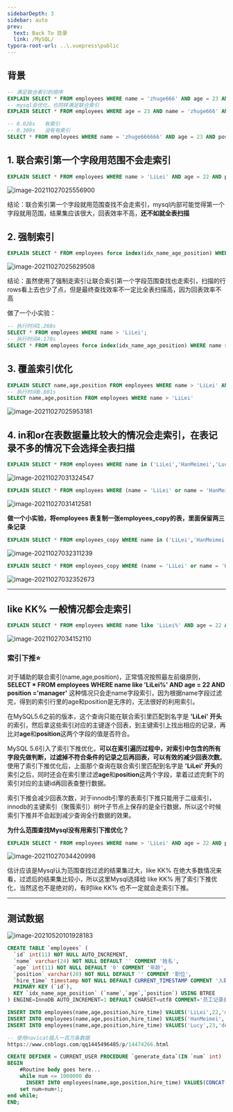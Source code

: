 ```yaml
---
sidebarDepth: 3
sidebar: auto
prev:
  text: Back To 目录
  link: /MySQL/
typora-root-url: ..\.vuepress\public
---
```


## 背景

```sql
-- 满足联合索引的顺序
EXPLAIN SELECT * FROM employees WHERE name = 'zhuge666' AND age = 23 AND position ='dev';
-- mysql会优化，也同样满足联合索引
EXPLAIN SELECT * FROM employees WHERE age = 23 AND name = 'zhuge666' AND position ='dev';

-- 0.028s   有索引
-- 0.309s   没有有索引
SELECT * FROM employees WHERE name = 'zhuge666666' AND age = 23 AND position ='dev';
```



## 1. **联合索引第一个字段用范围不会走索引**

```sql
EXPLAIN SELECT * FROM employees WHERE name > 'LiLei' AND age = 22 AND position ='manager';
```

![image-20211027025556900](/../../../../saas-yong/fullstack/Java架构师之路/Mysql/imgs/image-20211027025556900.png)

结论：联合索引第一个字段就用范围查找不会走索引，mysql内部可能觉得第一个字段就用范围，结果集应该很大，回表效率不高，**还不如就全表扫描**

## 2. 强制索引

```sql
EXPLAIN SELECT * FROM employees force index(idx_name_age_position) WHERE name > 'LiLei' AND age = 22 AND position ='manager';
```

![image-20211027025629508](/../../../../saas-yong/fullstack/Java架构师之路/Mysql/imgs/image-20211027025629508.png)

结论：虽然使用了强制走索引让联合索引第一个字段范围查找也走索引，扫描的行rows看上去也少了点，但是最终查找效率不一定比全表扫描高，因为回表效率不高

做了一个小实验：

```sql
-- 执行时间1.268s
SELECT * FROM employees WHERE name > 'LiLei';
-- 执行时间4.170s
SELECT * FROM employees force index(idx_name_age_position) WHERE name > 'LiLei';
```



## 3. **覆盖索引优化**

```sql
EXPLAIN SELECT name,age,position FROM employees WHERE name > 'LiLei' AND age = 22 AND position ='manager';
-- 执行时间0.801s
SELECT name,age,position FROM employees WHERE name > 'LiLei'
```

![image-20211027025953181](/../../../../saas-yong/fullstack/Java架构师之路/Mysql/imgs/image-20211027025953181.png)



## 4. **in和or在表数据量比较大的情况会走索引，在表记录不多的情况下会选择全表扫描**

```sql
EXPLAIN SELECT * FROM employees WHERE name in ('LiLei','HanMeimei','Lucy') AND age = 22 AND position ='manager';
```

![image-20211027031324547](/../../../../saas-yong/fullstack/Java架构师之路/Mysql/imgs/image-20211027031324547.png)

```sql
EXPLAIN SELECT * FROM employees WHERE (name = 'LiLei' or name = 'HanMeimei') AND age = 22 AND position ='manager';
```

![image-20211027031412581](/../../../../saas-yong/fullstack/Java架构师之路/Mysql/imgs/image-20211027031412581.png)

**做一个小实验，将employees 表复制一张employees_copy的表，里面保留两三条记录**

```sql
EXPLAIN SELECT * FROM employees_copy WHERE name in ('LiLei','HanMeimei','Lucy') AND age = 22 AND position ='manager';
```

![image-20211027032311239](/../../../../saas-yong/fullstack/Java架构师之路/Mysql/imgs/image-20211027032311239.png)

```sql
EXPLAIN SELECT * FROM employees_copy WHERE (name = 'LiLei' or name = 'HanMeimei') AND age = 22 AND position ='manager';
```

![image-20211027032352673](/../../../../saas-yong/fullstack/Java架构师之路/Mysql/imgs/image-20211027032352673.png)

---------



## **like KK% 一般情况都会走索引**

```sql
EXPLAIN SELECT * FROM employees WHERE name like 'LiLei%' AND age = 22 AND position ='manager';
```

![image-20211027034152110](/../../../../saas-yong/fullstack/Java架构师之路/Mysql/imgs/image-20211027034152110.png)

### 索引下推⭐

对于辅助的联合索引(name,age,position)，正常情况按照最左前缀原则，**SELECT \* FROM employees WHERE name like 'LiLei%' AND age = 22 AND position ='manager'**  这种情况只会走name字段索引，因为根据name字段过滤完，得到的索引行里的age和position是无序的，无法很好的利用索引。

在MySQL5.6之前的版本，这个查询只能在联合索引里匹配到名字是 **'LiLei' 开头**的索引，然后拿这些索引对应的主键逐个回表，到主键索引上找出相应的记录，再比对**age**和**position**这两个字段的值是否符合。

MySQL 5.6引入了索引下推优化，**可以在索引遍历过程中，对索引中包含的所有字段先做判断，过滤掉不符合条件的记录之后再回表，可以有效的减少回表次数**。使用了索引下推优化后，上面那个查询在联合索引里匹配到名字是 **'LiLei' 开头**的索引之后，同时还会在索引里过滤**age**和**position**这两个字段，拿着过滤完剩下的索引对应的主键id再回表查整行数据。

索引下推会减少回表次数，对于innodb引擎的表索引下推只能用于二级索引，innodb的主键索引（聚簇索引）树叶子节点上保存的是全行数据，所以这个时候索引下推并不会起到减少查询全行数据的效果。

**为什么范围查找Mysql没有用索引下推优化？**

```sql
EXPLAIN SELECT * FROM employees WHERE name > 'LiLei' AND age = 22 AND position ='manager';
```

![image-20211027034420998](/../../../../saas-yong/fullstack/Java架构师之路/Mysql/imgs/image-20211027034420998.png)

估计应该是Mysql认为范围查找过滤的结果集过大，like KK% 在绝大多数情况来看，过滤后的结果集比较小，所以这里Mysql选择给 like KK% 用了索引下推优化，当然这也不是绝对的，有时like KK% 也不一定就会走索引下推。

--------

## 测试数据

![image-20210520101928183](/../../../../saas-yong/fullstack/Java架构师之路/Mysql/imgs/image-20210520101928183.png)

```sql
CREATE TABLE `employees` (
  `id` int(11) NOT NULL AUTO_INCREMENT,
  `name` varchar(24) NOT NULL DEFAULT '' COMMENT '姓名',
  `age` int(11) NOT NULL DEFAULT '0' COMMENT '年龄',
  `position` varchar(20) NOT NULL DEFAULT '' COMMENT '职位',
  `hire_time` timestamp NOT NULL DEFAULT CURRENT_TIMESTAMP COMMENT '入职时间',
  PRIMARY KEY (`id`),
  KEY `idx_name_age_position` (`name`,`age`,`position`) USING BTREE
) ENGINE=InnoDB AUTO_INCREMENT=1 DEFAULT CHARSET=utf8 COMMENT='员工记录表';

INSERT INTO employees(name,age,position,hire_time) VALUES('LiLei',22,'manager',NOW());
INSERT INTO employees(name,age,position,hire_time) VALUES('HanMeimei', 23,'dev',NOW());
INSERT INTO employees(name,age,position,hire_time) VALUES('Lucy',23,'dev',NOW());

-- 使用navicat插入一百万条数据
https://www.cnblogs.com/qq1445496485/p/14474266.html

CREATE DEFINER = CURRENT_USER PROCEDURE `generate_data`(IN `num` int)
BEGIN
	#Routine body goes here...
	while num <= 1000000 do   
	  INSERT INTO employees(name,age,position,hire_time) VALUES(CONCAT('zhuge',num),23,'dev',NOW());
    set num=num+1;  
end while; 
END;

```

